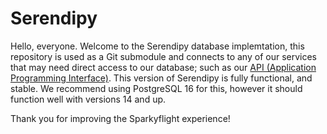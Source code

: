 # Serendipy

Hello, everyone. Welcome to the Serendipy database implemtation, this repository is used as a Git submodule and connects to any of our services that may need direct access to our database; such as our [API (Application Programming Interface)](https://github.com/sparkyflight/Potsypaw). This version of Serendipy is fully functional, and stable. We recommend using PostgreSQL 16 for this, however it should function well with versions 14 and up.

Thank you for improving the Sparkyflight experience!
